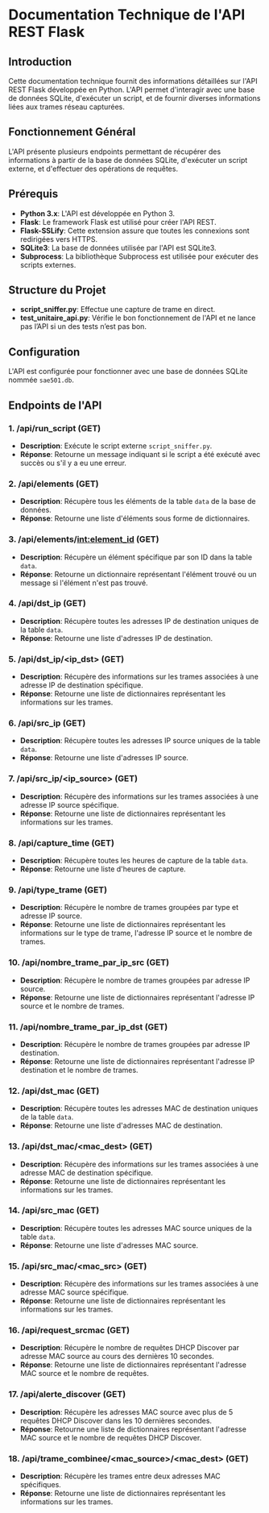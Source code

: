 # Documentation Technique de l'API REST Flask

## Introduction
Cette documentation technique fournit des informations détaillées sur l'API REST Flask développée en Python. L'API permet d'interagir avec une base de données SQLite, d'exécuter un script, et de fournir diverses informations liées aux trames réseau capturées.

## Fonctionnement Général
L'API présente plusieurs endpoints permettant de récupérer des informations à partir de la base de données SQLite, d'exécuter un script externe, et d'effectuer des opérations de requêtes.

## Prérequis
- **Python 3.x**: L'API est développée en Python 3.
- **Flask**: Le framework Flask est utilisé pour créer l'API REST.
- **Flask-SSLify**: Cette extension assure que toutes les connexions sont redirigées vers HTTPS.
- **SQLite3**: La base de données utilisée par l'API est SQLite3.
- **Subprocess**: La bibliothèque Subprocess est utilisée pour exécuter des scripts externes.

## Structure du Projet
- **script_sniffer.py**: Effectue une capture de trame en direct.
- **test_unitaire_api.py**: Vérifie le bon fonctionnement de l'API et ne lance pas l’API si un des tests n’est pas bon.

## Configuration
L'API est configurée pour fonctionner avec une base de données SQLite nommée `sae501.db`.

## Endpoints de l'API

### 1. **/api/run_script (GET)**
- **Description**: Exécute le script externe `script_sniffer.py`.
- **Réponse**: Retourne un message indiquant si le script a été exécuté avec succès ou s'il y a eu une erreur.

### 2. **/api/elements (GET)**
- **Description**: Récupère tous les éléments de la table `data` de la base de données.
- **Réponse**: Retourne une liste d'éléments sous forme de dictionnaires.

### 3. **/api/elements/<int:element_id> (GET)**
- **Description**: Récupère un élément spécifique par son ID dans la table `data`.
- **Réponse**: Retourne un dictionnaire représentant l'élément trouvé ou un message si l'élément n'est pas trouvé.

### 4. **/api/dst_ip (GET)**
- **Description**: Récupère toutes les adresses IP de destination uniques de la table `data`.
- **Réponse**: Retourne une liste d'adresses IP de destination.

### 5. **/api/dst_ip/<ip_dst> (GET)**
- **Description**: Récupère des informations sur les trames associées à une adresse IP de destination spécifique.
- **Réponse**: Retourne une liste de dictionnaires représentant les informations sur les trames.

### 6. **/api/src_ip (GET)**
- **Description**: Récupère toutes les adresses IP source uniques de la table `data`.
- **Réponse**: Retourne une liste d'adresses IP source.

### 7. **/api/src_ip/<ip_source> (GET)**
- **Description**: Récupère des informations sur les trames associées à une adresse IP source spécifique.
- **Réponse**: Retourne une liste de dictionnaires représentant les informations sur les trames.

### 8. **/api/capture_time (GET)**
- **Description**: Récupère toutes les heures de capture de la table `data`.
- **Réponse**: Retourne une liste d'heures de capture.

### 9. **/api/type_trame (GET)**
- **Description**: Récupère le nombre de trames groupées par type et adresse IP source.
- **Réponse**: Retourne une liste de dictionnaires représentant les informations sur le type de trame, l'adresse IP source et le nombre de trames.

### 10. **/api/nombre_trame_par_ip_src (GET)**
- **Description**: Récupère le nombre de trames groupées par adresse IP source.
- **Réponse**: Retourne une liste de dictionnaires représentant l'adresse IP source et le nombre de trames.

### 11. **/api/nombre_trame_par_ip_dst (GET)**
- **Description**: Récupère le nombre de trames groupées par adresse IP destination.
- **Réponse**: Retourne une liste de dictionnaires représentant l'adresse IP destination et le nombre de trames.

### 12. **/api/dst_mac (GET)**
- **Description**: Récupère toutes les adresses MAC de destination uniques de la table `data`.
- **Réponse**: Retourne une liste d'adresses MAC de destination.

### 13. **/api/dst_mac/<mac_dest> (GET)**
- **Description**: Récupère des informations sur les trames associées à une adresse MAC de destination spécifique.
- **Réponse**: Retourne une liste de dictionnaires représentant les informations sur les trames.

### 14. **/api/src_mac (GET)**
- **Description**: Récupère toutes les adresses MAC source uniques de la table `data`.
- **Réponse**: Retourne une liste d'adresses MAC source.

### 15. **/api/src_mac/<mac_src> (GET)**
- **Description**: Récupère des informations sur les trames associées à une adresse MAC source spécifique.
- **Réponse**: Retourne une liste de dictionnaires représentant les informations sur les trames.

### 16. **/api/request_srcmac (GET)**
- **Description**: Récupère le nombre de requêtes DHCP Discover par adresse MAC source au cours des dernières 10 secondes.
- **Réponse**: Retourne une liste de dictionnaires représentant l'adresse MAC source et le nombre de requêtes.

### 17. **/api/alerte_discover (GET)**
- **Description**: Récupère les adresses MAC source avec plus de 5 requêtes DHCP Discover dans les 10 dernières secondes.
- **Réponse**: Retourne une liste de dictionnaires représentant l'adresse MAC source et le nombre de requêtes DHCP Discover.

### 18. **/api/trame_combinee/<mac_source>/<mac_dest> (GET)**
- **Description**: Récupère les trames entre deux adresses MAC spécifiques.
- **Réponse**: Retourne une liste de dictionnaires représentant les informations sur les trames.
